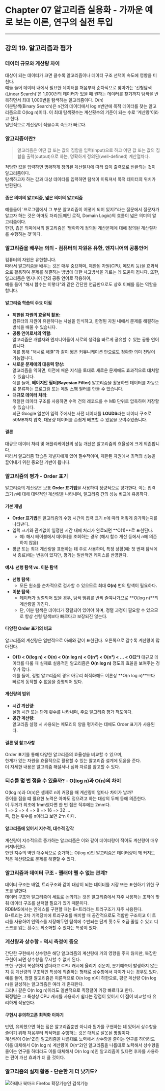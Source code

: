 # Chapter 07 알고리즘 실용화 - 가까운 예로 보는 이론, 연구의 실전 투입---## 강의 19. 알고리즘과 평가### 데이터 규모와 계산량 차이대상이 되는 데이터가 크면 클수록 알고리즘이나 데이터 구조 선택이 속도에 영향을 미친다.   예들 들어 데이터 내에서 필요한 데이터를 처음부터 순차적으로 찾아가는 '선형탐색(Linear Search)'은 1,000건의 데이터가 있을 때 원하는 데이터를 찾기까지 탐색을 반복하면서 최대 1,000번을 탐색하는 알고리즘이다. O(n)   이분탐색(Binary Search)은 n건의 데이터에서 log n번만에 목적 데이터를 찾는 알고리즘으로 O(log n)이다.이 최대 탐색횟수는 계산횟수의 기준이 되는 수로 '계산량'이라고 한다.   일반적으로 계산량이 적을수록 속도가 빠르다.   ### 알고리즘이란?> 알고리즘은 어떤 값 또는 값의 집합을 입력(input)으로 하고 어떤 값 또는 값의 집합을 출력(output)으로 하는, 명확하게 정의된(well-defined) 계산절차다.적당한 값을 입력하면 명확하게 정의된 계산절차에 따라 값이 출력으로 반환되는 것이 알고리즘이다.   탐색하고자 하는 값과 대상 데이터를 입력하면 탐색이 이뤄져서 목적 데이터의 위치가 반환된다.#### 좁은 의미의 알고리즘, 넓은 의미의 알고리즘예를들어 '프로그램에서 그 부분 알고리즘이 어떻게 되어 있지?'라는 질문에서 질문자가 알고자 하는 것은 아마도 처리(도메인 로직, Domain Logic)의 흐름이 넓은 의미의 알고리즘이다.   한편, 좁은 의미에서의 알고리즘은 '명확하게 정의된 계산문제에 대해 정의된 계산절차를 수행하는 것'이다.### 알고리즘을 배우는 의의 - 컴퓨터의 자원은 유한, 엔지니어의 공통언어컴퓨터의 자원은 유한합니다.     따라서 알고리즘을 배우는 것은 매우 중요하며, 제한된 자원(CPU, 메모리 등)을 효과적으로 활용하여 문제를 해결하는 방법에 대한 사고방식을 기르는 데 도움이 됩니다. 또한, 알고리즘은 엔지니어 간의 공통 언어로 작용하여,     예를 들어 "해시 함수는 이렇다"와 같은 간단한 언급만으로도 상호 이해를 돕는 역할을 합니다.#### 알고리즘 학습의 주요 이점- **제한된 자원의 효율적 활용:**    컴퓨터의 자원이 유한하다는 사실을 인식하고, 한정된 자원 내에서 문제를 해결하는 방식을 배울 수 있습니다.- **공통 언어로서의 역할:**    알고리즘은 개발자와 엔지니어들이 서로의 생각을 빠르게 공유할 수 있는 공통 언어입니다.    이를 통해 "해시로 해결"과 같이 짧은 커뮤니케이션 만으로도 정확한 의미 전달이 가능합니다.- **새로운 문제에의 대응력 향상:**    알고리즘을 익히면, 이전에 배운 지식을 토대로 새로운 문제에도 효과적으로 대처할 수 있습니다.    예를 들어, **베이지안 필터(Bayesian Filter)** 알고리즘을 활용하면 데이터를 자동으로 분류하는 프로그램 또는 메일 스팸 필터를 만들 수 있습니다.- **대규모 데이터 처리:**    적절한 데이터 구조를 사용하면 수억 건의 레코드를 수 MB 단위로 압축하여 저장할 수 있습니다.    최근 Google 일본어 입력 주에서는 사전 데이터를 **LOUDS**라는 데이터 구조로 50MB까지 압축, 대용량 데이터를 손쉽게 배포할 수 있음을 보여주었습니다.#### 결론대규모 데이터 처리 및 애플리케이션의 성능 개선은 알고리즘의 효율성에 크게 의존합니다.  따라서 알고리즘 학습은 개발자에게 있어 필수적이며, 제한된 자원에서 최적의 성능을 끌어내기 위한 중요한 기반이 됩니다.### 알고리즘의 평가 - Order 표기알고리즘의 계산량은 보통 **Order 표기법**을 사용하여 정량적으로 평가한다. 이는 입력 크기 *n*에 대해 대략적인 계산량을 나타내며, 알고리즘 간의 성능 비교에 유용하다.   #### 기본 개념- **Order 표기법**은 알고리즘의 수행 시간이 입력 크기 *n*에 따라 어떻게 증가하는지를 나타낸다.- 입력 크기와 관계없이 일정한 시간 내에 처리가 완료되면 **O(1)**로 표현된다.  - 예: 해시 테이블에서 데이터를 조회하는 경우 (해시 함수 계산 등에서 *n*에 의존하지 않음)- 평균 또는 최대 계산량을 표현하는 데 주로 사용하며, 특정 상황(예: 첫 번째 탐색에서 종료)에는 변동이 있지만, 평가는 일반적인 케이스를 반영한다.#### 예시: 선형 탐색 vs. 이분 탐색- **선형 탐색**:  - 모든 원소를 순차적으로 검사할 수 있으므로 최대 **O(n)** 번의 탐색이 필요하다.- **이분 탐색**:  - 데이터가 정렬되어 있을 경우, 탐색 범위를 반씩 줄여나가므로 **O(log n)**의 계산량을 가진다.  - 단, 이분 탐색은 데이터가 정렬되어 있어야 하며, 정렬 과정이 필요할 수 있으므로 항상 선형 탐색보다 빠르다고 보장되진 않는다.#### 다양한 Order 표기의 비교알고리즘의 계산량은 일반적으로 아래와 같이 표현된다. 오른쪽으로 갈수록 계산량이 많아진다.- **O(1) < O(log n) < O(n) < O(n log n) < O(n²) < O(n³) < … < O(2ⁿ)**대규모 데이터를 다룰 때 실제로 실용적인 알고리즘은 **O(n log n)** 정도의 효율을 보여주는 경우가 많다.     예를 들어, 정렬 알고리즘의 경우 아무리 최적화해도 이론상 **O(n log n)**보다 빠르게 동작할 수 없음을 증명되어 있다.   #### 계산량의 범위- **시간 계산량**:    실행 시간 또는 단계 횟수를 나타내며, 주요 알고리즘 평가 척도이다.- **공간 계산량**:    알고리즘 실행 시 사용되는 메모리의 양을 평가하는 데에도 Order 표기가 사용된다.#### 결론 및 참고사항Order 표기를 통해 다양한 알고리즘의 효율성을 비교할 수 있으며,     한계가 있는 자원을 효율적으로 활용할 수 있는 알고리즘 설계에 도움을 준다.     더 자세한 내용은 알고리즘 해설서나 심화 자료를 참고할 수 있다.### 티슈를 몇 번 접을 수 있을까? - O(log n)과 O(n)의 차이O(log n)과 O(n)은 셀제로 n이 커졌을 때 계산량이 얼마나 차이가 날까?   종이를 접을 떄 필요한 노력은 아마도 접으려고 하는 대상의 두께 등에 의존한다.   이 두께가 최초에 1mm였다면 한 번 접은 직후에는 2mm다.   1 => 2 => 4 => 8 => 16 => 32 ...   즉, 접는 횟수를 n이라고 보면 2^n 이다.#### 알고리즘에 있어서 지수적, 대수적 감각계산량이 지수적으로 증가하는 알고리즘은 이와 같이 데이터량이 적어도 계산량이 매우 커져버린다.   한편 지수의 역인 대수적으로 증가하는 O(log n)인 알고리즘은 데이터량이 꽤 커져도 적은 계산량으로 문제를 해결할 수 있다.   ### 알고리즘과 데이터 구조 - 뗄래야 뗄 수 없는 관계?데이터 구조는 배열, 트리구조와 같이 대상이 되는 데이터를 저장 또는 표현하기 위한 구조를 말한다.   데이터 구조와 알고리즘이 세트로 논의되는 것은 알고리즘에서 자주 사용하는 조작에 맞춰 데이터 구조를 선택할 필요가 있기 때문이다.   RDBMS에서는 인덱스를 구현할 때는 B+트리라는 트리구조가 자주 사용된다.   B+트리는 2차 기억장치에 트리구조를 배치할 때 공간적으로도 적합한 구조이고 이 트리를 사용하여 인덱스를 저장해두면 탐색에 수반되는 단계 횟수도 조금 줄일 수 있고 디스크를 읽는 횟수도 최소화할 수 있다는 특성이 있다.### 계산량과 상수항 - 역시 측정이 중요간단한 구현에서 상수항은 해당 알고리즘의 계산량에 거의 영향을 주지 않지만, 복잡한 구현이 되면 상수항을 무시할 수 없게 된다.   또한 구현이 복잡하지 않더라고 CPU 캐시에 올리기 쉬운지, 분기예측이 발생하지 않는지 등 계산량의 구조적인 특성에 의존하는 형태로 상수항에서 차이가 나는 경우도 있다.   예를 들어, 정렬 알고리즘은 이론적으로 O(n log n)이 하한으로, 평균 계산량 O(n log n)을 달성하는 알고리즘은 여러 개 존재한다.   그러나 같은 O(n log n)이라도 일반적으로 퀵정렬이 가장 빠르다고 한다.   쿽정렬은 그 특성상 CPU 캐시를 사용하기 쉽다는 장점이 있어서 이 점이 비교할 때 유리하게 작용한다.#### 구현시 유의하고픈 최적화 이야기반면, 유의했으면 하는 점은 알고리즘뿐만 아니라 뭔가를 구현하는 데 있어서 상수항을 줄이기 위해 처음부터 최적화를 수행하는 것은 대체로 잘못된 방침이다.   계산량이 O(n^2)인 알고리즘을 나름대로 노력해서 상수항을 줄이는 연구를 하더라도 이를 대체해서 O(n log n)계산량이 O(n^2)인 알고리즘을 나름대로 노력해서 상수항을 줄이는 연구를 하더라도 이를 대체해서 O(n log n)인 알고리즘이 있다면 후자를 사용하는 편이 개선 효과가 더 클 것이다.### 알고리즘의 실제 활용 - 단순한 게 더 낫기도?![하테나 북마크 Firefox 확장기능인 검색기능](image/hatena_bookmark_firefox_extension_search.png)
